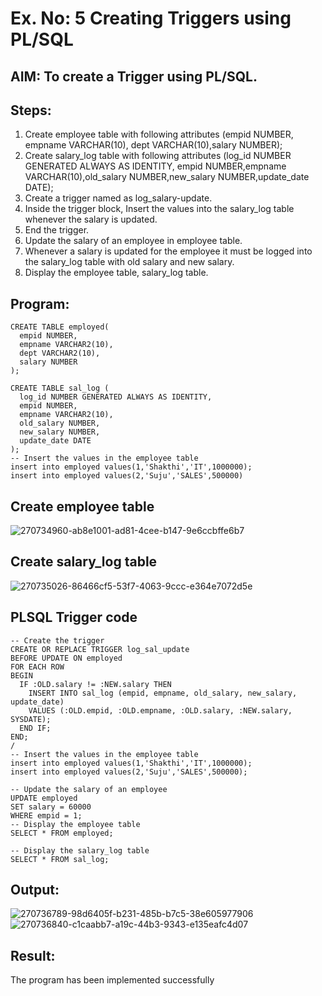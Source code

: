 # Ex. No: 5 Creating Triggers using PL/SQL

## AIM: To create a Trigger using PL/SQL.
## Steps:
1. Create employee table with following attributes (empid NUMBER, empname VARCHAR(10), dept VARCHAR(10),salary NUMBER);
2. Create salary_log table with following attributes (log_id NUMBER GENERATED ALWAYS AS IDENTITY, empid NUMBER,empname VARCHAR(10),old_salary NUMBER,new_salary NUMBER,update_date DATE);
3. Create a trigger named as log_salary-update.
4. Inside the trigger block, Insert the values into the salary_log table whenever the salary is updated.
5. End the trigger.
6. Update the salary of an employee in employee table.
7. Whenever a salary is updated for the employee it must be logged into the salary_log table with old salary and new salary.
8. Display the employee table, salary_log table.

## Program:
```
CREATE TABLE employed(
  empid NUMBER,
  empname VARCHAR2(10),
  dept VARCHAR2(10),
  salary NUMBER
);

CREATE TABLE sal_log (
  log_id NUMBER GENERATED ALWAYS AS IDENTITY,
  empid NUMBER,
  empname VARCHAR2(10),
  old_salary NUMBER,
  new_salary NUMBER,
  update_date DATE
);
-- Insert the values in the employee table
insert into employed values(1,'Shakthi','IT',1000000);
insert into employed values(2,'Suju','SALES',500000)
```

## Create employee table

![270734960-ab8e1001-ad81-4cee-b147-9e6ccbffe6b7](https://github.com/Aravindsamy04/Ex-No-5-Creating-Triggers-using-PL-SQL/assets/113497037/7bf7efb4-7ae1-4caa-9443-04d0da79a4ab)


## Create salary_log table
![270735026-86466cf5-53f7-4063-9ccc-e364e7072d5e](https://github.com/Aravindsamy04/Ex-No-5-Creating-Triggers-using-PL-SQL/assets/113497037/03bff78f-2ada-4be9-a894-3b7769264ac7)

## PLSQL Trigger code

```
-- Create the trigger
CREATE OR REPLACE TRIGGER log_sal_update
BEFORE UPDATE ON employed
FOR EACH ROW
BEGIN
  IF :OLD.salary != :NEW.salary THEN
    INSERT INTO sal_log (empid, empname, old_salary, new_salary, update_date)
    VALUES (:OLD.empid, :OLD.empname, :OLD.salary, :NEW.salary, SYSDATE);
  END IF;
END;
/
-- Insert the values in the employee table
insert into employed values(1,'Shakthi','IT',1000000);
insert into employed values(2,'Suju','SALES',500000);

-- Update the salary of an employee
UPDATE employed
SET salary = 60000
WHERE empid = 1;
-- Display the employee table
SELECT * FROM employed;

-- Display the salary_log table
SELECT * FROM sal_log;
```
## Output:
![270736789-98d6405f-b231-485b-b7c5-38e605977906](https://github.com/Aravindsamy04/Ex-No-5-Creating-Triggers-using-PL-SQL/assets/113497037/2672e471-7355-4ef3-9bbc-bdc73015a28b)
![270736840-c1caabb7-a19c-44b3-9343-e135eafc4d07](https://github.com/Aravindsamy04/Ex-No-5-Creating-Triggers-using-PL-SQL/assets/113497037/171daa71-f363-4b4f-a0a5-4eec6189f029)


## Result:
The program has been implemented successfully
